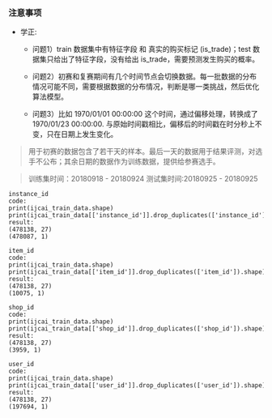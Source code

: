 ### 注意事项
- 学正:

    - 问题1）train 数据集中有特征字段 和 真实的购买标记 (is_trade)；test 数据集只给出了特征字段，没有给出 is_trade，需要预测发生购买的概率。

    - 问题2）初赛和复赛期间有几个时间节点会切换数据。每一批数据的分布情况可能不同，需要根据数据的分布情况，判断是哪一类挑战，然后优化算法模型。

    - 问题3）比如 1970/01/01 00:00:00 这个时间，通过偏移处理，转换成了 1970/01/23 00:00:00. 与原始时间戳相比，偏移后的时间戳在时分秒上不变，只在日期上发生变化。

> 用于初赛的数据包含了若干天的样本。最后一天的数据用于结果评测，对选手不公布；其余日期的数据作为训练数据，提供给参赛选手。

> 训练集时间：20180918 - 20180924   测试集时间:20180925 - 20180925

```
instance_id
code:
print(ijcai_train_data.shape)
print(ijcai_train_data[['instance_id']].drop_duplicates(['instance_id']).shape)
result:
(478138, 27)
(478087, 1)

item_id
code:
print(ijcai_train_data.shape)
print(ijcai_train_data[['item_id']].drop_duplicates(['item_id']).shape)
result:
(478138, 27)
(10075, 1)

shop_id
code:
print(ijcai_train_data.shape)
print(ijcai_train_data[['shop_id']].drop_duplicates(['shop_id']).shape)
result:
(478138, 27)
(3959, 1)

user_id
code:
print(ijcai_train_data.shape)
print(ijcai_train_data[['user_id']].drop_duplicates(['user_id']).shape)
result:
(478138, 27)
(197694, 1)
```
